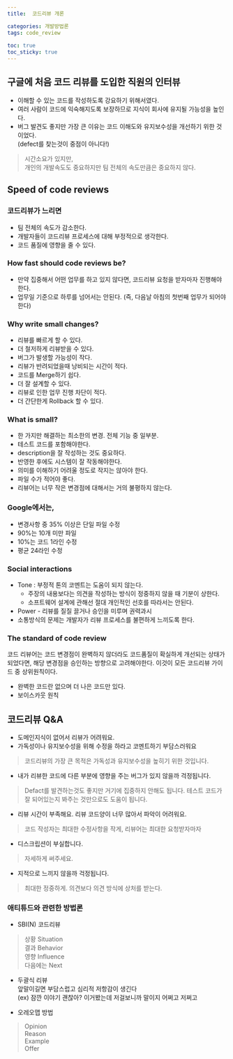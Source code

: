 ```yaml
---
title:  코드리뷰 개론

categories: 개발방법론 
tags: code_review
 
toc: true
toc_sticky: true
---
```


  
  
## 구글에 처음 코드 리뷰를 도입한 직원의 인터뷰  
- 이해할 수 있는 코드를 작성하도록 강요하기 위해서였다.  
- 여러 사람이 코드에 익숙해지도록 보장하므로 지식이 회사에 유지될 가능성을 높인다.  
- 버그 발견도 좋지만 가장 큰 이유는 코드 이해도와 유지보수성을 개선하기 위한 것이었다.  
(defect를 찾는것이 중점이 아니다!)  
  
> 시간소요가 있지만,    
> 개인의 개발속도도 중요하지만 팀 전체의 속도만큼은 중요하지 않다.    
  
  
## Speed of code reviews  
  
### 코드리뷰가 느리면  
- 팀 전체의 속도가 감소한다.  
- 개발자들이 코드리뷰 프로세스에 대해 부정적으로 생각한다.  
- 코드 품질에 영향을 줄 수 있다.  
   
### How fast should code reviews be?  
- 만약 집중해서 어떤 업무를 하고 있지 않다면, 코드리뷰 요청을 받자마자 진행해야 한다.  
- 업무일 기준으로 하루를 넘어서는 안된다. (즉, 다음날 아침의 첫번째 업무가 되어야 한다)  
  
### Why write small changes?  
- 리뷰를 빠르게 할 수 있다.  
- 더 철저하게 리뷰받을 수 있다.  
- 버그가 발생할 가능성이 작다.  
- 리뷰가 반려되었을때 낭비되는 시간이 적다.  
- 코드를 Merge하기 쉽다.  
- 더 잘 설계할 수 있다.  
- 리뷰로 인한 업무 진행 차단이 적다.  
- 더 간단한게 Rollback 할 수 있다.  
  
### What is small?  
- 한 가지만 해결하는 최소한의 변경. 전체 기능 중 일부분.  
- 테스트 코드를 포함해야한다.  
- description을 잘 작성하는 것도 중요하다.  
- 반영한 후에도 시스템이 잘 작동해야한다.  
- 의미를 이해하기 어려울 정도로 작지는 않아야 한다.  
- 파일 수가 적어야 좋다.  
- 리뷰어는 너무 작은 변경점에 대해서는 거의 불평하지 않는다.  
  
### Google에서는,  
- 변경사항 중 35% 이상은 단일 파일 수정  
- 90%는 10개 미만 파일  
- 10%는 코드 1라인 수정  
- 평균 24라인 수정  
  
### Social interactions  
- Tone : 부정적 톤의 코멘트는 도움이 되지 않는다.  
	- 주장의 내용보다는 의견을 작성하는 방식이 정중하지 않을 때 기분이 상한다.  
	- 소프트웨어 설계에 관해선 절대 개인적인 선호를 따라서는 안된다.  
- Power - 리뷰를 질질 끌거나 승인을 미루며 권력과시  
- 소통방식의 문제는 개발자가 리뷰 프로세스를 불편하게 느끼도록 한다.  
  
### The standard of code review  
코드 리뷰어는 코드 변경점이 완벽하지 않더라도 코드품질이 확실하게 개선되는 상태가 되었다면, 해당 변경점을 승인하는 방향으로 고려해야한다. 이것이 모든 코드리뷰 가이드 중 상위원칙이다.  
  
- 완벽한 코드란 없으며 더 나은 코드만 있다.  
- 보이스카웃 원칙  
  
  
## 코드리뷰 Q&A  
- 도메인지식이 없어서 리뷰가 어려워요.  
- 가독성이나 유지보수성을 위해 수정을 하라고 코멘트하기 부담스러워요  
  
> 코드리뷰의 가장 큰 목적은 가독성과 유지보수성을 높히기 위한 것입니다.    
  
  
- 내가 리뷰한 코드에 다른 부분에 영향을 주는 버그가 있지 않을까 걱정됩니다.  
  
> Defact를 발견하는것도 좋지만 거기에 집중하지 안해도 됩니다. 테스트 코드가 잘 되어있는지 봐주는 것만으로도 도움이 됩니다.    
  
  
- 리뷰 시간이 부족해요. 리뷰 코드양이 너무 많아서 파악이 어려워요.  
  
> 코드 작성자는 최대한 수정사항을 작게, 리뷰어는 최대한 요청받자마자    
  
  
- 디스크립션이 부실합니다.  
  
> 자세하게 써주세요.    
  
  
- 지적으로 느끼지 않을까 걱정됩니다.  
  
> 최대한 정중하게. 의견보다 의견 방식에 상처를 받는다.    
  
  
### 애티튜드와 관련한 방법론  
  
- SBI(N) 코드리뷰  
  
> 상황 Situation    
> 결과 Behavior    
> 영향 Influence    
> 다음에는 Next    
  
- 두괄식 리뷰  
앞말이길면 부담스럽고 심리적 저항감이 생긴다  
(ex) 잠깐 이야기 괜찮아? 이거봤는데 저걸보니까 말이지 어쩌고 저쩌고  
  
- 오레오맵 방법  
  
> Opinion    
> Reason    
> Example    
> Offer    
